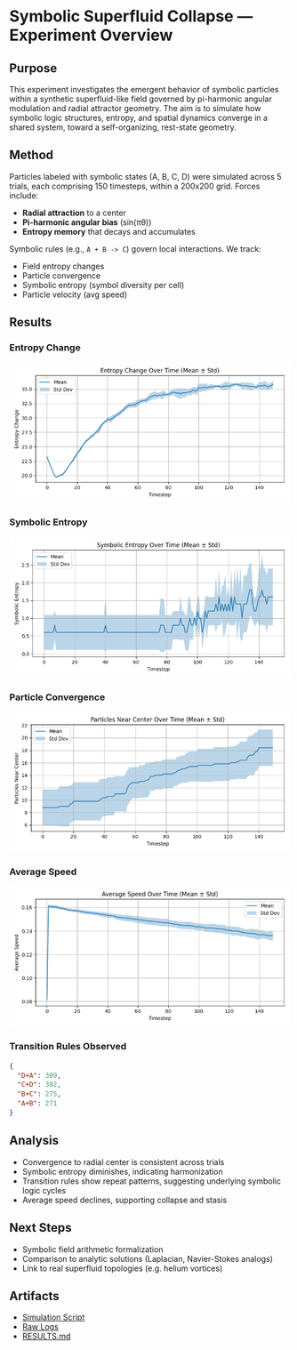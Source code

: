 # Symbolic Superfluid Collapse — Experiment Overview

## Purpose

This experiment investigates the emergent behavior of symbolic particles within a synthetic superfluid-like field governed by pi-harmonic angular modulation and radial attractor geometry. The aim is to simulate how symbolic logic structures, entropy, and spatial dynamics converge in a shared system, toward a self-organizing, rest-state geometry.

## Method

Particles labeled with symbolic states (A, B, C, D) were simulated across 5 trials, each comprising 150 timesteps, within a 200x200 grid. Forces include:

* **Radial attraction** to a center
* **Pi-harmonic angular bias** (sin(πθ))
* **Entropy memory** that decays and accumulates

Symbolic rules (e.g., `A + B -> C`) govern local interactions. We track:

* Field entropy changes
* Particle convergence
* Symbolic entropy (symbol diversity per cell)
* Particle velocity (avg speed)

## Results

### Entropy Change

![Entropy Change](reference_material/20250622_160535_batch/entropy_change.png)

### Symbolic Entropy

![Symbolic Entropy](reference_material/20250622_160535_batch/symbolic_entropy.png)

### Particle Convergence

![Particles Near Center](reference_material/20250622_160535_batch/particles_near_center.png)

### Average Speed

![Average Speed](reference_material/20250622_160535_batch/average_speed.png)

### Transition Rules Observed

```json
{
  "D+A": 309,
  "C+D": 302,
  "B+C": 275,
  "A+B": 271
}
```

## Analysis

* Convergence to radial center is consistent across trials
* Symbolic entropy diminishes, indicating harmonization
* Transition rules show repeat patterns, suggesting underlying symbolic logic cycles
* Average speed declines, supporting collapse and stasis

## Next Steps

* Symbolic field arithmetic formalization
* Comparison to analytic solutions (Laplacian, Navier-Stokes analogs)
* Link to real superfluid topologies (e.g. helium vortices)

## Artifacts

* [Simulation Script](../symbolic_superfluid_collapse_pi/symbolic_superfluid_collapse_pi.py)
* [Raw Logs](reference_material/latest_batch/symbolic_transitions.json)
* [RESULTS.md](reference_material/latest_batch/RESULTS.md)
